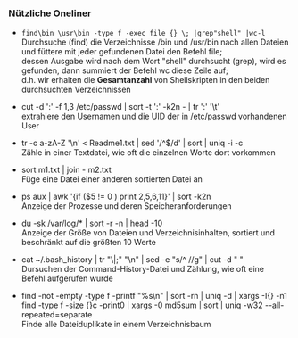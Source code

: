 ### Nützliche Oneliner

* `find\bin \usr\bin -type f -exec file {} \; |grep"shell" |wc-l`  
  Durchsuche \(find\) die Verzeichnisse /bin und /usr/bin nach allen Dateien und füttere mit jeder gefundenen Datei den Befehl file;  
  dessen Ausgabe wird nach dem Wort "shell" durchsucht \(grep\), wird es gefunden, dann summiert der Befehl wc diese Zeile auf;  
  d.h. wir erhalten die **Gesamtanzahl** von Shellskripten in den beiden durchsuchten Verzeichnissen

* cut -d ':' -f 1,3 /etc/passwd \| sort -t ':' -k2n - \| tr ':' '\t'  
  extrahiere den Usernamen und die UID der in /etc/passwd vorhandenen User

* tr -c a-zA-Z '\n' &lt; Readme1.txt  \| sed '/^$/d' \| sort \| uniq -i -c  
  Zähle in einer Textdatei, wie oft die einzelnen Worte dort vorkommen

* sort m1.txt \| join - m2.txt  
  Füge eine Datei einer anderen sortierten Datei an

* ps aux \| awk '{if \($5 != 0 \) print $2,$5,$6,$11}' \| sort -k2n  
  Anzeige der Prozesse und deren Speicheranforderungen

* du -sk /var/log/\* \| sort -r -n \| head -10  
  Anzeige der Größe von Dateien und Verzeichnisinhalten, sortiert und beschränkt auf die größten 10 Werte

* cat ~/.bash\_history \| tr "\\|\;" "\n" \| sed -e "s/^ //g" \| cut -d " "  
  Dursuchen der Command-History-Datei und Zählung, wie oft eine Befehl aufgerufen wurde

* find -not -empty -type f -printf "%s\n" \| sort -rn \| uniq -d \| xargs -I{} -n1 find -type f -size {}c -print0 \| xargs -0 md5sum \| sort \| uniq -w32 --all-repeated=separate  
  Finde alle Dateiduplikate in einem Verzeichnisbaum



